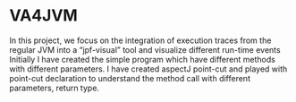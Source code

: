 # VA4JVM
In this project, we focus on the integration of execution traces from the regular JVM into a “jpf-visual” tool 
and visualize different run-time events
Initially I have created the simple program which have different methods with different parameters. I have created aspectJ 
point-cut and played with point-cut declaration to understand the method call with different parameters, return type.
